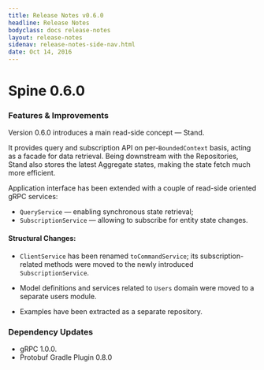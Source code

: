 ```yaml
---
title: Release Notes v0.6.0
headline: Release Notes
bodyclass: docs release-notes
layout: release-notes
sidenav: release-notes-side-nav.html
date: Oct 14, 2016
---
```


# Spine 0.6.0

### Features & Improvements

Version 0.6.0 introduces a main read-side concept — Stand.

It provides query and subscription API on per-`BoundedContext` basis, acting as a facade for data 
retrieval. Being downstream with the Repositories, Stand also stores the latest Aggregate states, 
making the state fetch much more efficient.

Application interface has been extended with a couple of read-side oriented gRPC services:

- `QueryService` — enabling synchronous state retrieval;
- `SubscriptionService` — allowing to subscribe for entity state changes.

#### Structural Changes:

- `ClientService` has been renamed `toCommandService`; its subscription-related methods were moved 
to the newly introduced `SubscriptionService`.

- Model definitions and services related to `Users` domain were moved to a separate users module.

- Examples have been extracted as a separate repository.

### Dependency Updates

- gRPC 1.0.0.
- Protobuf Gradle Plugin 0.8.0
